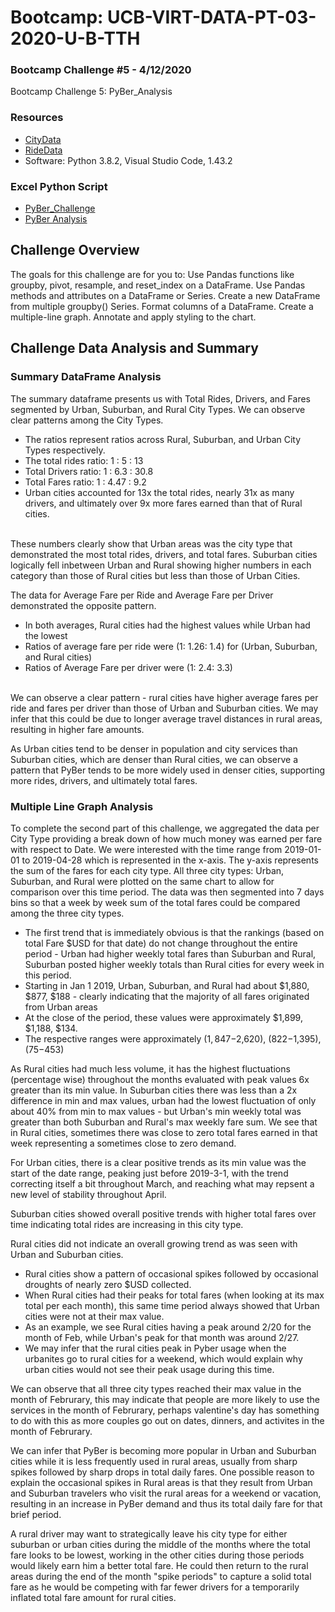 # Bootcamp: UCB-VIRT-DATA-PT-03-2020-U-B-TTH
### Bootcamp Challenge #5 - 4/12/2020
Bootcamp Challenge 5: PyBer_Analysis

### Resources
- [CityData](https://courses.bootcampspot.com/courses/140/files/36435)
- [RideData](https://courses.bootcampspot.com/courses/140/files/36482)
- Software: Python 3.8.2, Visual Studio Code, 1.43.2

### Excel Python Script
- [PyBer_Challenge](PyBer_Challenge.ipynb)
- [PyBer Analysis](analysis/fare_sum_city_type.png)

## Challenge Overview
The goals for this challenge are for you to:
    Use Pandas functions like groupby, pivot, resample, and reset_index on a DataFrame.
    Use Pandas methods and attributes on a DataFrame or Series.
    Create a new DataFrame from multiple groupby() Series.
    Format columns of a DataFrame.
    Create a multiple-line graph.
    Annotate and apply styling to the chart.
    
## Challenge Data Analysis and Summary
### Summary DataFrame Analysis
The summary dataframe presents us with Total Rides, Drivers, and Fares segmented by Urban, Suburban, and Rural City Types. We can observe clear patterns among the City Types.
- The ratios represent ratios across Rural, Suburban, and Urban City Types respectively. 
- The total rides ratio: 1 : 5 : 13
- Total Drivers ratio: 1 : 6.3 : 30.8
- Total Fares ratio: 1 : 4.47 : 9.2
- Urban cities accounted for 13x the total rides, nearly 31x as many drivers, and ultimately over 9x more fares earned than that of Rural cities. 
<br/>
These numbers clearly show that Urban areas was the city type that demonstrated the most total rides, drivers, and total fares. Suburban cities logically fell inbetween Urban and Rural showing higher numbers in each category than those of Rural cities but less than those of Urban Cities. 

The data for Average Fare per Ride and Average Fare per Driver demonstrated the opposite pattern.
- In both averages, Rural cities had the highest values while Urban had the lowest
- Ratios of average fare per ride were (1: 1.26: 1.4) for (Urban, Suburban, and Rural cities)
- Ratios of Average Fare per driver were (1: 2.4: 3.3)
<br/>
We can observe a clear pattern - rural cities have higher average fares per ride and fares per driver than those of Urban and Suburban cities. We may infer that this could be due to longer average travel distances in rural areas, resulting in higher fare amounts.

As Urban cities tend to be denser in population and city services than Suburban cities, which are denser than Rural cities, we can observe a pattern that PyBer tends to be more widely used in denser cities, supporting more rides, drivers, and ultimately total fares. 

### Multiple Line Graph Analysis
To complete the second part of this challenge, we aggregated the data per City Type providing a break down of how much money was earned per fare with respect to Date. We were interested with the time range from 2019-01-01 to 2019-04-28 which is represented in the x-axis. The y-axis represents the sum of the fares for each city type. All three city types: Urban, Suburban, and Rural were plotted on the same chart to allow for comparison over this time period. The data was then segmented into 7 days bins so that a week by week sum of the total fares could be compared among the three city types.

- The first trend that is immediately obvious is that the rankings (based on total Fare $USD for that date) do not change throughout the entire period - Urban had higher weekly total fares than Suburban and Rural, Suburban posted higher weekly totals than Rural cities for every week in this period. 
- Starting in Jan 1 2019, Urban, Suburban, and Rural had about $1,880, $877, $188 - clearly indicating that the majority of all fares originated from Urban areas
- At the close of the period, these values were approximately $1,899, $1,188, $134. 
- The respective ranges were approximately ($1,847-$2,620), ($822-$1,395), ($75-$453)

As Rural cities had much less volume, it has the highest fluctuations (percentage wise) throughout the months evaluated with peak values 6x greater than its min value. In Suburban cities there was less than a 2x difference in min and max values, urban had the lowest fluctuation of only about 40% from min to max values - but Urban's min weekly total was greater than both Suburban and Rural's max weekly fare sum. We see that in Rural cities, sometimes there was close to zero total fares earned in that week representing a sometimes close to zero demand. 

For Urban cities, there is a clear positive trends as its min value was the start of the date range, peaking just before  2019-3-1, with the trend correcting itself a bit throughout March, and reaching what may repsent a new level of stability throughout April. 

Suburban cities showed overall positive trends with higher total fares over time indicating total rides are increasing in this city type. 

Rural cities did not indicate an overall growing trend as was seen with Urban and Suburban cities. 
- Rural cities show a pattern of occasional spikes followed by occasional droughts of nearly zero $USD collected. 
- When Rural cities had their peaks for total fares (when looking at its max total per each month), this same time period always showed that Urban cities were not at their max value. 
- As an example, we see Rural cities having a peak around 2/20 for the month of Feb, while Urban's peak for that month was around 2/27. 
- We may infer that the rural cities peak in Pyber usage when the urbanites go to rural cities for a weekend, which would explain why urban cities would not see their peak usage during this time.

We can observe that all three city types reached their max value in the month of Februrary, this may indicate that people are more likely to use the services in the month of Februrary, perhaps valentine's day has something to do with this as more couples go out on dates, dinners, and activites in the month of Februrary. 

We can infer that PyBer is becoming more popular in Urban and Suburban cities while it is less frequently used in rural areas, usually from sharp spikes followed by sharp drops in total daily fares. One possible reason to explain the occasional spikes in Rural areas is that they result from Urban and Suburban travelers who visit the rural areas for a weekend or vacation, resulting in an increase in PyBer demand and thus its total daily fare for that brief period. 

A rural driver may want to strategically leave his city type for either suburban or urban cities during the middle of the months where the total fare looks to be lowest, working in the other cities during those periods would likely earn him a better total fare. He could then return to the rural areas during the end of the month "spike periods" to capture a solid total fare as he would be competing with far fewer drivers for a temporarily inflated total fare amount for rural cities.
